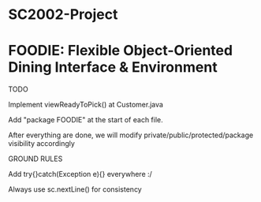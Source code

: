 # SC2002-Project
# FOODIE: Flexible Object-Oriented Dining Interface & Environment

TODO

Implement viewReadyToPick() at Customer.java

Add "package FOODIE" at the start of each file.

After everything are done, we will modify private/public/protected/package visibility accordingly

GROUND RULES

Add try{}catch(Exception e){} everywhere :/

Always use sc.nextLine() for consistency
